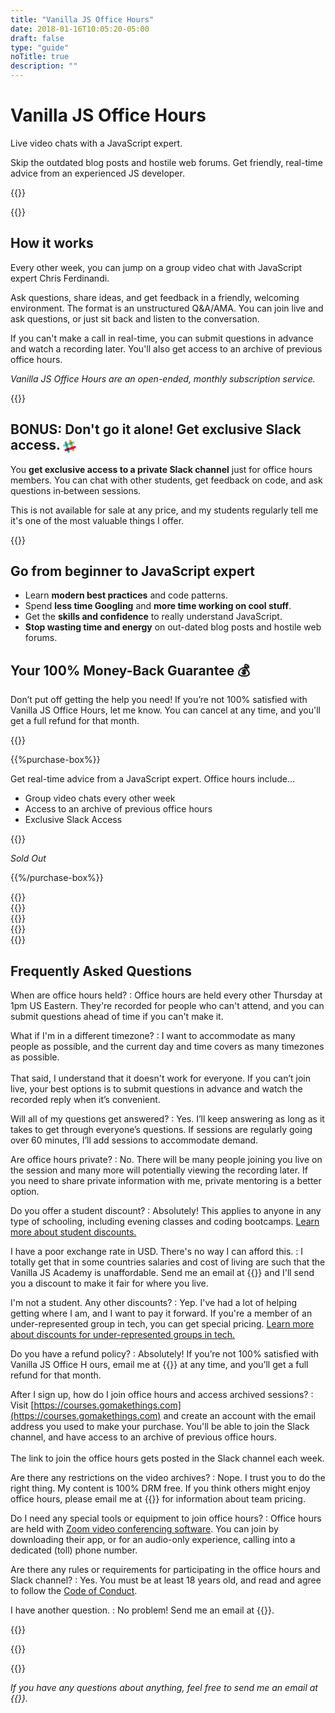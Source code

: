 ```yaml
---
title: "Vanilla JS Office Hours"
date: 2018-01-16T10:05:20-05:00
draft: false
type: "guide"
noTitle: true
description: ""
---
```


<h1 class="no-padding-top no-margin-bottom h5">Vanilla JS Office Hours</h1>
<p class="text-xlarge margin-bottom-small">Live video chats with a JavaScript expert.</p>

<span class="text-large">Skip the outdated blog posts and hostile web forums. Get friendly, real-time advice from an experienced JS developer.</span>

{{<cta for="office-hours">}}

{{<pricing-link>}}


## How it works

Every other week, you can jump on a group video chat with JavaScript expert Chris&nbsp;Ferdinandi.

Ask questions, share ideas, and get feedback in a friendly, welcoming environment. The format is an unstructured Q&A/AMA. You can join live and ask questions, or just sit back and listen to the conversation.

If you can't make a call in real-time, you can submit questions in advance and watch a recording later. You'll also get access to an archive of previous office hours.

*Vanilla JS Office Hours are an open-ended, monthly subscription service.*


<div class="padding-top-large padding-bottom-large">{{<testimonial for="elliotPorter" photo="true">}}</div>


## BONUS: Don't go it alone! Get exclusive Slack access. <svg style="height:1em;width:1em;margin-bottom:-0.25em;" viewBox="0 0 34 34" xmlns="http://www.w3.org/2000/svg"><title></title><g fill-rule="nonzero" fill="none"><path d="M21.845 2.252C21.335.68 19.635-.17 18.063.34 16.49.85 15.64 2.55 16.15 4.122l7.735 23.843a3.019 3.019 0 0 0 3.655 1.87c1.573-.468 2.55-2.168 2.04-3.698 0-.085-7.735-23.884-7.735-23.884v-.001z" fill="#E9A823"/><path d="M9.818 6.162C9.308 4.59 7.608 3.74 6.035 4.25c-1.572.51-2.423 2.21-1.913 3.783l7.736 23.842a3.019 3.019 0 0 0 3.654 1.87c1.573-.467 2.55-2.167 2.04-3.697 0-.085-7.734-23.885-7.734-23.885v-.001z" fill="#3FB991"/><path d="M31.578 22.015c1.572-.51 2.422-2.21 1.912-3.782-.51-1.573-2.21-2.423-3.783-1.913L5.866 24.055a3.019 3.019 0 0 0-1.87 3.655c.468 1.572 2.167 2.55 3.697 2.04.085 0 23.886-7.735 23.886-7.735h-.001z" fill="#E11765"/><path d="M10.838 28.73c1.572-.51 3.57-1.148 5.694-1.87-.51-1.572-1.147-3.57-1.87-5.695l-5.695 1.87 1.87 5.695h.001z" fill="#472A49"/><path d="M22.865 24.82c2.168-.68 4.165-1.36 5.695-1.87-.51-1.572-1.147-3.57-1.87-5.695l-5.695 1.87 1.87 5.695z" fill="#CD2027"/><path d="M27.668 9.988c1.572-.51 2.422-2.21 1.912-3.783-.51-1.572-2.21-2.422-3.782-1.912l-23.8 7.734a3.019 3.019 0 0 0-1.87 3.655c.467 1.573 2.167 2.55 3.697 2.04.042 0 23.843-7.735 23.843-7.735v.001z" fill="#71CBDC"/><path d="M6.928 16.745c1.572-.51 3.57-1.148 5.695-1.87-.68-2.168-1.36-4.165-1.87-5.695L5.1 11.05l1.828 5.695z" fill="#1D947E"/><path d="M18.955 12.835c2.168-.68 4.165-1.36 5.695-1.87-.68-2.168-1.36-4.165-1.87-5.695l-5.695 1.87 1.87 5.695z" fill="#66873A"/></g></svg>

You **get exclusive access to a private Slack channel** just for office hours members. You can chat with other students, get feedback on code, and ask questions in&#8209;between sessions.

This is not available for sale at any price, and my students regularly tell me it's one of the most valuable things I offer.

{{<pricing-link>}}


## Go from beginner to JavaScript expert

- Learn **modern best practices** and code patterns.
- Spend **less time Googling** and **more time working on cool stuff**.
- Get the **skills and confidence** to really understand JavaScript.
- **Stop wasting time and energy** on out-dated blog posts and hostile web forums.


## Your 100% Money-Back Guarantee &#128176;

Don’t put off getting the help you need! If you’re not 100% satisfied with Vanilla JS Office Hours, let me know. You can cancel at any time, and you'll get a full refund for that month.


{{<about-me>}}

{{%purchase-box%}}

Get real-time advice from a JavaScript expert. Office hours include...

- Group video chats every other week
- Access to an archive of previous office hours
- Exclusive Slack Access

{{<cta for="office-hours-buy">}}

*Sold Out*

{{%/purchase-box%}}


<div class="padding-top-large padding-bottom-large">{{<testimonial for="chrisCoyier" photo="true">}}</div>
<div class="padding-bottom-large">{{<testimonial for="jonathanSchofield" photo="true">}}</div>
<div class="padding-bottom-large">{{<testimonial for="patriciaParker" photo="true">}}</div>
<div class="padding-bottom-large">{{<testimonial for="alexMuraro" photo="true">}}</div>
<div class="padding-bottom-large">{{<testimonial for="mojtabaSeyedi" photo="true">}}</div>


## Frequently Asked Questions

When are office hours held?
: Office hours are held every other Thursday at 1pm US Eastern. They're recorded for people who can't attend, and you can submit questions ahead of time if you can't make it.

What if I'm in a different timezone?
: I want to accommodate as many people as possible, and the current day and time covers as many timezones as possible.<br><br>That said, I understand that it doesn't work for everyone. If you can’t join live, your best options is to submit questions in advance and watch the recorded reply when it’s convenient.

Will all of my questions get answered?
: Yes. I’ll keep answering as long as it takes to get through everyone’s questions. If sessions are regularly going over 60 minutes, I’ll add sessions to accommodate demand.

Are office hours private?
: No. There will be many people joining you live on the session and many more will potentially viewing the recording later. If you need to share private information with me, private mentoring is a better option.

Do you offer a student discount?
: Absolutely! This applies to anyone in any type of schooling, including evening classes and coding bootcamps. [Learn more about student discounts.](/student-discount/)

I have a poor exchange rate in USD. There's no way I can afford this.
: I totally get that in some countries salaries and cost of living are such that the Vanilla JS Academy is unaffordable. Send me an email at {{<email params="subject=Office%20Hours:%20Exchange%20Rate&body=I%20live%20in%20a%20{country}.%20Can%20I%20have%20a%20discount%20to%20make%20Office%20Hours%20more%20affordable%20for%20me?%20Thanks!">}} and I'll send you a discount to make it fair for where you live.

I'm not a student. Any other discounts?
: Yep. I've had a lot of helping getting where I am, and I want to pay it forward. If you're a member of an under-represented group in tech, you can get special pricing. [Learn more about discounts for under-represented groups in tech.](/underrepresented-group-discount/)

Do you have a refund policy?
: Absolutely! If you’re not 100% satisfied with Vanilla JS Office H ours, email me at {{<email params="subject=Office20Hours:%20Refund%20Request">}} at any time, and you’ll get a full refund for that month.

After I sign up, how do I join office hours and access archived sessions?
: Visit [https://courses.gomakethings.com](https://courses.gomakethings.com) and create an account with the email address you used to make your purchase. You'll be able to join the Slack channel, and have access to an archive of previous office hours.<br><br>The link to join the office hours gets posted in the Slack channel each week.

Are there any restrictions on the video archives?
: Nope. I trust you to do the right thing. My content is 100% DRM free. If you think others might enjoy office hours, please email me at {{<email params="subject=Office%20Hours&body=I'd%20like%20to%20sign%20%20{Number%20of%20People}%20foir%20Vanilla%20JS%20Office%20Hours.%20How%20much%20would%20that%20cost?">}} for information about team pricing.

Do I need any special tools or equipment to join office hours?
: Office hours are held with [Zoom video conferencing software](https://zoom.us/). You can join by downloading their app, or for an audio-only experience, calling into a dedicated (toll) phone number.

Are there any rules or requirements for participating in the office hours and Slack channel?
: Yes. You must be at least 18 years old, and read and agree to follow the [Code of Conduct](https://gomakethings.com/slack-guidelines/).

I have another question.
: No problem! Send me an email at {{<email params="subject=Office%20Hours:%20General%20Questions">}}.

{{<pricing-link>}}


<div class="padding-top-large padding-bottom-large">{{<testimonial for="kb" photo="true">}}</div>

{{<not-ready-yet>}}

*If you have any questions about anything, feel free to send me an email at {{<email>}}.*